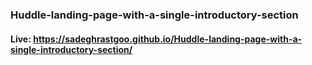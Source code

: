 ﻿### Huddle-landing-page-with-a-single-introductory-section

#### Live: https://sadeghrastgoo.github.io/Huddle-landing-page-with-a-single-introductory-section/
